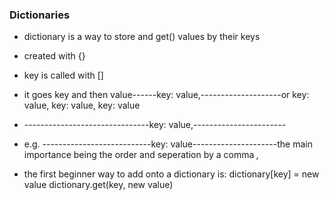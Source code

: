### Dictionaries

* dictionary is a way to store and get() values by their keys

* created with {}

* key is called with []

* it goes key and then value------key: value,--------------------or   key: value, key: value, key: value
*  -------------------------------key: value,-----------------------
* e.g. ---------------------------key: value---------------------the main importance being the order and seperation by a comma *,*

* the first beginner way to add onto a dictionary is:
    dictionary[key] = new value
    dictionary.get(key, new value)
